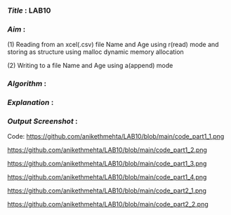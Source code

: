 ### ***Title*** : LAB10
### ***Aim*** : 
(1) Reading from an xcel(.csv) file Name and Age using r(read) mode and storing as structure using malloc dynamic memory allocation

(2) Writing to a file Name and Age using a(append) mode

### ***Algorithm*** :
### ***Explanation*** :
### ***Output Screenshot*** :
Code:
https://github.com/anikethmehta/LAB10/blob/main/code_part1_1.png

https://github.com/anikethmehta/LAB10/blob/main/code_part1_2.png

https://github.com/anikethmehta/LAB10/blob/main/code_part1_3.png

https://github.com/anikethmehta/LAB10/blob/main/code_part1_4.png

https://github.com/anikethmehta/LAB10/blob/main/code_part2_1.png

https://github.com/anikethmehta/LAB10/blob/main/code_part2_2.png
